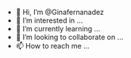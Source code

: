 - 👋 Hi, I’m @Ginafernanadez
- 👀 I’m interested in ...
- 🌱 I’m currently learning ...
- 💞️ I’m looking to collaborate on ...
- 📫 How to reach me ...

<!---
Ginafernanadez/Ginafernanadez is a ✨ special ✨ repository because its `README.md` (this file) appears on your GitHub profile.
You can click the Preview link to take a look at your changes.
--->
